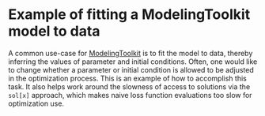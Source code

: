 # Example of fitting a ModelingToolkit model to data

A common use-case for [ModelingToolkit](https://docs.sciml.ai/ModelingToolkit/dev/) is to fit the model to data, thereby inferring the values of parameter and initial conditions. Often, one would
like to change whether a parameter or initial condition is allowed to 
be adjusted in the optimization process. This is an example of how to 
accomplish this task. It also helps work around the slowness of access to solutions via the `sol[x]` approach, which makes naive loss function
 evaluations too slow for optimization use.
